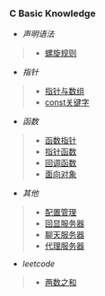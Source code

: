 ### C Basic Knowledge

* *声明语法*
> * [螺旋规则](https://c-faq.com/decl/spiral.anderson.html)

* *指针*
> * [指针与数组](src/ptr_arr.c)
> * [const关键字](src/const.c)

* *函数*
> * [函数指针](src/fn_ptr.c)
> * [指针函数](src/ptr_fn.c)
> * [回调函数](src/callback_fn.c)
> * [面向对象](src/oop.c)

* *其他*
> * [配置管理](src/config.c)
> * [回显服务器](src/echo.c)
> * [聊天服务器](src/chat.c)
> * [代理服务器](src/proxy.c)

* *leetcode*
> * [两数之和](src/leetcode_sum_num.c)
